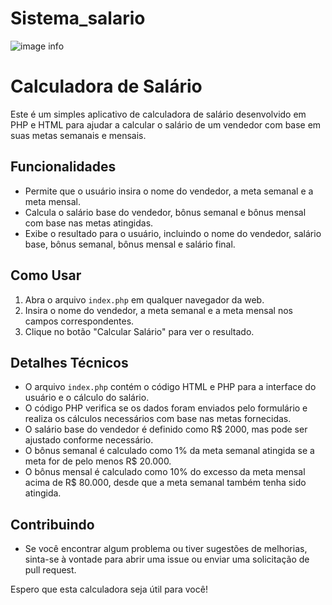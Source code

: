 # Sistema_salario


![image info](img/image-capa.png)
# Calculadora de Salário

Este é um simples aplicativo de calculadora de salário desenvolvido em PHP e HTML para ajudar a calcular o salário de um vendedor com base em suas metas semanais e mensais.

## Funcionalidades

- Permite que o usuário insira o nome do vendedor, a meta semanal e a meta mensal.
- Calcula o salário base do vendedor, bônus semanal e bônus mensal com base nas metas atingidas.
- Exibe o resultado para o usuário, incluindo o nome do vendedor, salário base, bônus semanal, bônus mensal e salário final.

## Como Usar

1. Abra o arquivo `index.php` em qualquer navegador da web.
2. Insira o nome do vendedor, a meta semanal e a meta mensal nos campos correspondentes.
3. Clique no botão "Calcular Salário" para ver o resultado.

## Detalhes Técnicos

- O arquivo `index.php` contém o código HTML e PHP para a interface do usuário e o cálculo do salário.
- O código PHP verifica se os dados foram enviados pelo formulário e realiza os cálculos necessários com base nas metas fornecidas.
- O salário base do vendedor é definido como R$ 2000, mas pode ser ajustado conforme necessário.
- O bônus semanal é calculado como 1% da meta semanal atingida se a meta for de pelo menos R$ 20.000.
- O bônus mensal é calculado como 10% do excesso da meta mensal acima de R$ 80.000, desde que a meta semanal também tenha sido atingida.

## Contribuindo

- Se você encontrar algum problema ou tiver sugestões de melhorias, sinta-se à vontade para abrir uma issue ou enviar uma solicitação de pull request.

Espero que esta calculadora seja útil para você!
